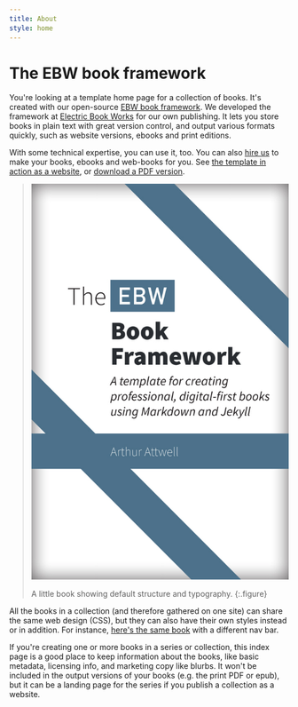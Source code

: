 ```yaml
---
title: About
style: home
---
```


# The EBW book framework

You're looking at a template home page for a collection of books. It's created with our open-source [EBW book framework](https://github.com/electricbookworks/book-framework#the-ebw-book-framework). We developed the framework at [Electric Book Works](http://electricbookworks.com) for our own publishing. It lets you store books in plain text with great version control, and output various formats quickly, such as website versions, ebooks and print editions.

With some technical expertise, you can use it, too. You can also [hire us](http://electricbookworks.com) to make your books, ebooks and web-books for you. See [the template in action as a website](book-one), or [download a PDF version](download/ebw-book-framework-template.pdf).

> [![Book One](book-one/images/cover.jpg)](book-one)
>
> A little book showing default structure and typography.
{:.figure}

All the books in a collection (and therefore gathered on one site) can share the same web design (CSS), but they can also have their own styles instead or in addition. For instance, [here's the same book](book-two) with a different nav bar.

If you're creating one or more books in a series or collection, this index page is a good place to keep information about the books, like basic metadata, licensing info, and marketing copy like blurbs. It won't be included in the output versions of your books (e.g. the print PDF or epub), but it can be a landing page for the series if you publish a collection as a website.

